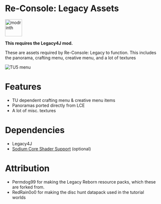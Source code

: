 # Re-Console: Legacy Assets
[<img alt="modrinth" height="56" src="https://cdn.jsdelivr.net/npm/@intergrav/devins-badges@3/assets/cozy/available/modrinth_vector.svg">](https://modrinth.com/modpack/legacy-minecraft)

**This requires the Legacy4J mod.**

These are assets required by Re-Console: Legacy to function. This includes the panorama, crafting menu, creative menu, and a lot of textures

![TU5 menu](https://cdn.modrinth.com/data/cached_images/cfd1d0d9dbd1dd69fe0e6fbbe4d56eedfae74089_0.webp)

# Features
- TU dependent crafting menu & creative menu items
- Panoramas ported directly from LCE
- A lot of misc. textures

# Dependencies
- Legacy4J
- [Sodium Core Shader Support](https://modrinth.com/mod/sodium-core-shader-support) (optional)

# Attribution
- Permdog99 for making the Legacy Reborn resource packs, which these are forked from.
- RedRain0o0 for making the disc hunt datapack used in the tutorial worlds
